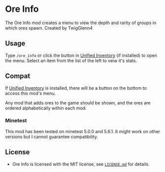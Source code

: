# Ore Info

The Ore Info mod creates a menu to view the depth and rarity of groups in which ores spawn.
Created by TwigGlenn4 

## Usage
Type ```/ore_info``` or click the button in [Unified Inventory](https://forum.minetest.net/viewtopic.php?t=3933) (if installed) to open the menu.
Select an item from the list of the left to veiw it's stats.


## Compat
If [Unified Inventory](https://forum.minetest.net/viewtopic.php?t=3933) is installed, there will be a button on the bottom to access this mod's menu.

Any mod that adds ores to the game should be shown, and the ores are ordered alphabetically within each mod.

### Minetest
This mod has been tested on minetest 5.0.0 and 5.6.1.
It might work on other versions but I cannot guarantee compatibility.

## License

- Ore Info is licensed with the MIT license, see
  [`LICENSE.md`](LICENSE.md) for details.